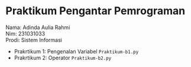 # Praktikum Pengantar Pemrograman

<div> Nama: Adinda Aulia Rahmi </div>
<div> Nim: 231031033 </div>
<div> Prodi: Sistem Informasi </div>

* Prakrtikum 1: Pengenalan Variabel `Praktikum-b1.py`
* Prakrtikum 2: Operator `Praktikum-b2.py`
